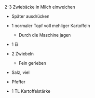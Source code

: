 2-3 Zwiebäcke in Milch einweichen
* Später ausdrücken

* 1 normaler Topf voll mehliger Kartoffeln
  * Durch die Maschine jagen
* 1 Ei
* 2 Zwiebeln
  * Fein gerieben
* Salz, viel
* Pfeffer
* 1 TL Kartoffelstärke
